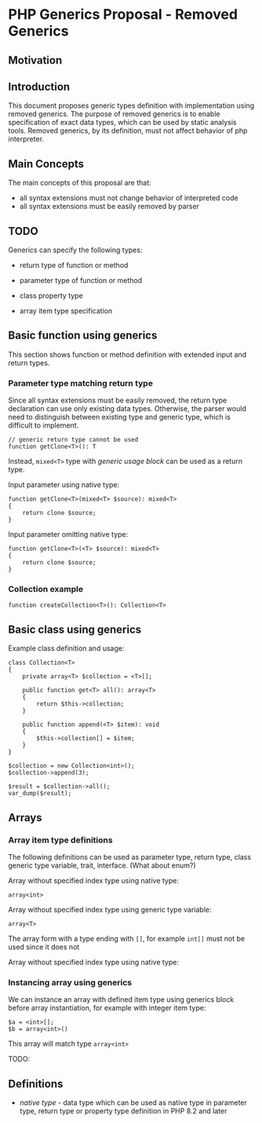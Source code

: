 # PHP Generics Proposal - Removed Generics

## Motivation

## Introduction

This document proposes generic types definition with implementation using removed generics. The purpose of removed generics is to enable specification of exact data types, which can be used by static analysis tools. Removed generics, by its definition, must not affect behavior of php interpreter. 

## Main Concepts

The main concepts of this proposal are that:

- all syntax extensions must not change behavior of interpreted code
- all syntax extensions must be easily removed by parser

## TODO

Generics can specify the following types:

- return type of function or method
- parameter type of function or method
- class property type

- array item type specification


## Basic function using generics

This section shows function or method definition with extended input and return types.

### Parameter type matching return type

Since all syntax extensions must be easily removed, the return type declaration can use only existing data types. Otherwise, the parser would need to distinguish between existing type and generic type, which is difficult to implement.

```
// generic return type cannot be used
function getClone<T>(): T
```

Instead, `mixed<T>` type with _generic usage block_ can be used as a return type.

Input parameter using native type:

```
function getClone<T>(mixed<T> $source): mixed<T>
{
    return clone $source;
}
```

Input parameter omitting native type:

```
function getClone<T>(<T> $source): mixed<T>
{
    return clone $source;
}
```



### Collection example

```
function createCollection<T>(): Collection<T>
```

## Basic class using generics

Example class definition and usage:

```
class Collection<T>
{
    private array<T> $collection = <T>[];
    
    public function get<T> all(): array<T>
    {
        return $this->collection;
    }
    
    public function append(<T> $item): void
    {
        $this->collection[] = $item;
    }
}

$collection = new Collection<int>();
$collection->append(3);

$result = $collection->all();
var_dump($result);
```

## Arrays

### Array item type definitions

The following definitions can be used as parameter type, return type, class generic type variable, trait, interface. (What about enum?)

Array without specified index type using native type:

```
array<int>
```

Array without specified index type using generic type variable:

```
array<T>
```

The array form with a type ending with `[]`, for example `int[]` must not be used since it does not 

Array without specified index type using native type:

### Instancing array using generics

We can instance an array with defined item type using generics block before array instantiation, for example with integer item type:

```
$a = <int>[];
$b = array<int>()
```

This array will match type `array<int>`

TODO: 

## Definitions

- _native type_ - data type which can be used as native type in parameter type, return type or property type definition in PHP 8.2 and later
